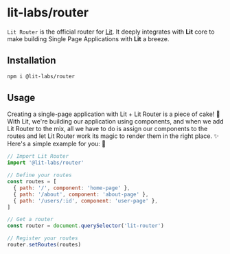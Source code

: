 # lit-labs/router

`Lit Router` is the official router for [Lit](https://lit.dev/). It deeply integrates with **Lit** core to make building Single Page Applications with **Lit** a breeze.

## Installation

```bash
npm i @lit-labs/router
```

## Usage

Creating a single-page application with Lit + Lit Router is a piece of cake! 🍰 With Lit, we're building our application using components, and when we add Lit Router to the mix, all we have to do is assign our components to the routes and let Lit Router work its magic to render them in the right place. ✨ Here's a simple example for you: 🚀

```js
// Import Lit Router
import '@lit-labs/router'

// Define your routes
const routes = [
  { path: '/', component: 'home-page' },
  { path: '/about', component: 'about-page' },
  { path: '/users/:id', component: 'user-page' },
]

// Get a router
const router = document.querySelector('lit-router')

// Register your routes
router.setRoutes(routes)
```
